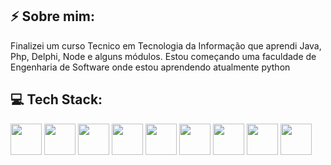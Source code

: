 ## ⚡ Sobre mim:

Finalizei um curso Tecnico em Tecnologia da Informação que aprendi Java, Php, Delphi, Node e alguns módulos.
Estou começando uma faculdade de Engenharia de Software onde estou aprendendo atualmente python

## 💻 Tech Stack:
<div display="inline">
<img width='50' height='50' src="https://cdn.jsdelivr.net/gh/devicons/devicon@latest/icons/python/python-original.svg" /> 
<img width='50' height='50' src="https://cdn.jsdelivr.net/gh/devicons/devicon@latest/icons/java/java-original.svg" />
<img width='50' height='50' src="https://cdn.jsdelivr.net/gh/devicons/devicon@latest/icons/javascript/javascript-original.svg" />
<img width='50' height='50' src="https://cdn.jsdelivr.net/gh/devicons/devicon@latest/icons/php/php-original.svg" />
<img width='50' height='50' src="https://cdn.jsdelivr.net/gh/devicons/devicon@latest/icons/express/express-original.svg" />
<img width='50' height='50' src="https://cdn.jsdelivr.net/gh/devicons/devicon@latest/icons/npm/npm-original-wordmark.svg" />
<img width='50' height='50' src="https://cdn.jsdelivr.net/gh/devicons/devicon@latest/icons/nodejs/nodejs-original.svg" />
<img width='50' height='50' src="https://cdn.jsdelivr.net/gh/devicons/devicon@latest/icons/nodemon/nodemon-original.svg" />
<img width='50' height='50' src="https://cdn.jsdelivr.net/gh/devicons/devicon@latest/icons/mysql/mysql-original.svg" />

</div>
